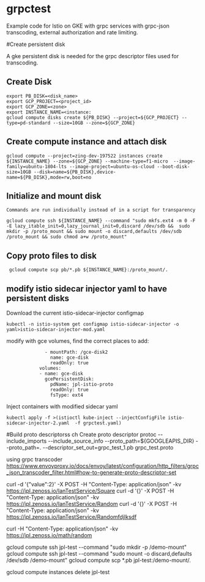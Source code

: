 # grpctest

Example code for Istio on GKE with grpc services with grpc-json transcoding, external authorization and rate limiting.


#Create persistent disk

A gke persistent disk is needed for the grpc descriptor files used for transcoding.
 
 ## Create Disk
 
  ```
  export PB_DISK=<disk_name>
  export GCP_PROJECT=<project_id>
  export GCP_ZONE=<zone>
  export INSTANCE_NAME=<instance:
  gcloud compute disks create ${PB_DISK} --project=${GCP_PROJECT} --type=pd-standard --size=10GB --zone=${GCP_ZONE}    
  ```
  ## Create compute instance and attach disk
  ```
  gcloud compute --project=zing-dev-197522 instances create ${INSTANCE_NAME} --zone=${GCP_ZONE} --machine-type=f1-micro  --image-family=ubuntu-1804-lts --image-project=ubuntu-os-cloud --boot-disk-size=10GB --disk=name=${PB_DISK},device-name=${PB_DISK},mode=rw,boot=no  
 ```
 ## Initialize and mount disk
    Commands are run individually instead of in a script for transparency
 ```
 gcloud compute ssh ${INSTANCE_NAME} --command "sudo mkfs.ext4 -m 0 -F -E lazy_itable_init=0,lazy_journal_init=0,discard /dev/sdb &&  sudo mkdir -p /proto_mount && sudo mount -o discard,defaults /dev/sdb /proto_mount && sudo chmod a+w /proto_mount"
 ```
 ## Copy proto files to disk
 ```
  gcloud compute scp pb/*.pb ${INSTANCE_NAME}:/proto_mount/.
 ```
 

## modify istio sidecar injector yaml to have persistent disks

Download the current istio-sidecar-injector configmap
 
```
kubectl -n istio-system get configmap istio-sidecar-injector -o yaml>istio-sidecar-injector-mod.yaml
```
modify with gce volumes, find the correct places to add:
 ```
               - mountPath: /gce-disk2
                 name: gce-disk
                 readOnly: true
             volumes:
             - name: gce-disk
               gcePersistentDisk:
                 pdName: jpl-istio-proto
                 readOnly: true
                 fsType: ext4
``` 
   
   
Inject containers with modified sidecar yaml

```kubectl apply -f >(istioctl kube-inject --injectConfigFile istio-sidecar-injector-2.yaml  -f grpctest.yaml)```
 
 
#Build proto descriptorss ch 
 Create proto descriptor
 protoc --include_imports --include_source_info --proto_path=${GOOGLEAPIS_DIR} --proto_path=. --descriptor_set_out=grpc_test_1.pb grpc_test.proto
 
 
 using grpc transcoder
 https://www.envoyproxy.io/docs/envoy/latest/configuration/http_filters/grpc_json_transcoder_filter.html#how-to-generate-proto-descriptor-set
 
 
 
 
 curl -d '{"value":2}' -X POST -H "Content-Type: application/json" -kv https://jpl.zenoss.io/IanTestService/Square
 curl -d '{}' -X POST -H "Content-Type: application/json" -kv https://jpl.zenoss.io/IanTestService/Random
 curl -d '{}' -X POST -H "Content-Type: application/json" -kv https://jpl.zenoss.io/IanTestService/Randomfdjlksdf
 
 curl -H "Content-Type: application/json" -kv https://jpl.zenoss.io/math/random
 
 
 
 
 
 
 gcloud compute ssh  jpl-test  --command "sudo mkdir -p /demo-mount"
 gcloud compute ssh  jpl-test  --command "sudo mount -o discard,defaults /dev/sdb /demo-mount"
 gcloud compute scp *.pb jpl-test:/demo-mount/.
 
 
 gcloud compute instances delete jpl-test
